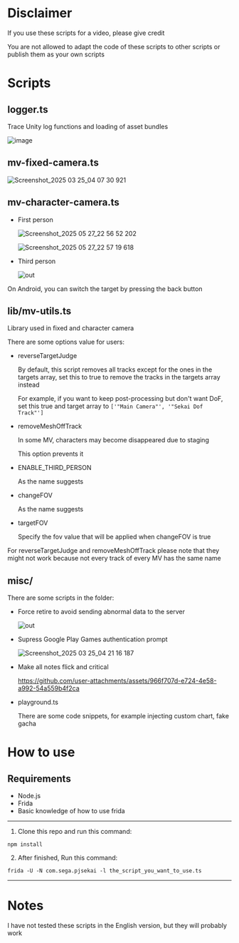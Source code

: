 # Disclaimer
If you use these scripts for a video, please give credit

You are not allowed to adapt the code of these scripts to other scripts or publish them as your own scripts

# Scripts
## logger.ts
Trace Unity log functions and loading of asset bundles

![image](https://github.com/user-attachments/assets/93d0e922-24d0-41ad-bfa6-3532bd9768e5)

## mv-fixed-camera.ts

![Screenshot_2025 03 25_04 07 30 921](https://github.com/user-attachments/assets/e34d21c3-00f4-458e-abc0-852615ea54e4)

## mv-character-camera.ts

- First person

  ![Screenshot_2025 05 27_22 56 52 202](https://github.com/user-attachments/assets/4176f90a-ea9f-41b9-8cfa-f9e6e4211881)
  
  ![Screenshot_2025 05 27_22 57 19 618](https://github.com/user-attachments/assets/7bb2363f-a69b-4e08-96e5-aa91adbe5da0)

- Third person

  ![out](https://github.com/user-attachments/assets/4b435987-d596-419e-88d2-48367a448349)

On Android, you can switch the target by pressing the back button

## lib/mv-utils.ts
Library used in fixed and character camera

There are some options value for users:

- reverseTargetJudge
  
  By default, this script removes all tracks except for the ones in the targets array, set this to true to remove the tracks in the targets array instead

  For example, if you want to keep post-processing but don't want DoF, set this true and target array to `['"Main Camera"', '"Sekai Dof Track"']`

- removeMeshOffTrack

  In some MV, characters may become disappeared due to staging

  This option prevents it

- ENABLE_THIRD_PERSON

  As the name suggests

- changeFOV

  As the name suggests

- targetFOV

  Specify the fov value that will be applied when changeFOV is true

For reverseTargetJudge and removeMeshOffTrack please note that they might not work because not every track of every MV has the same name

## misc/
There are some scripts in the folder:
- Force retire to avoid sending abnormal data to the server

  ![out](https://github.com/user-attachments/assets/712aa0b6-f172-4413-b464-b5ae287e0d6b)
  
- Supress Google Play Games authentication prompt

  ![Screenshot_2025 03 25_04 21 16 187](https://github.com/user-attachments/assets/05a01dbc-8b8e-45b6-9152-d9f3f767a356)

- Make all notes flick and critical

  https://github.com/user-attachments/assets/966f707d-e724-4e58-a992-54a559b4f2ca

- playground.ts

  There are some code snippets, for example injecting custom chart, fake gacha

# How to use
## Requirements
- Node.js
- Frida
- Basic knowledge of how to use frida

---

1. Clone this repo and run this command:
```
npm install
```
2. After finished, Run this command:
```
frida -U -N com.sega.pjsekai -l the_script_you_want_to_use.ts
```

---

# Notes
I have not tested these scripts in the English version, but they will probably work
